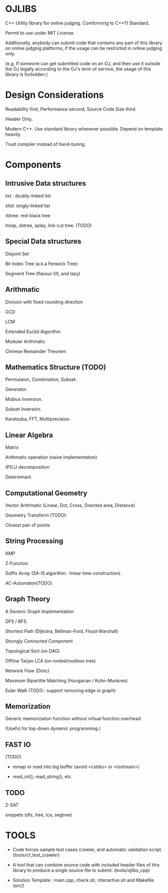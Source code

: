 # OJLIBS
C++ Utility library for online judging. Comforming to C++11 Standard.

Permit to use under MIT License.

Additionally, anybody can submit code that contains any part of this library on online judging platforms, if the usage can be restricted in online judging only.

(e.g. If someone can get submitted code on an OJ, and then use it outside the OJ legally according to the OJ's term of service, the usage of this library is forbidden.)

# Design Considerations

Readability first, Performance second, Source Code Size third.

Header Only.

Modern C++. Use standard library whenever possible. Depend on template heavily.

Trust compiler instead of hand-tuning.

# Components

## Intrusive Data structures
list : doubly-linked list

slist: singly-linked list

rbtree: red-black tree

treap, sbtree, splay, link-cut tree. (TODO)

## Special Data structures
Disjoint Set

Bit Index Tree (a.k.a Fenwick Tree)

Segment Tree (flavour I/II, and lazy)

## Arithmatic
Division with fixed rounding direction

GCD

LCM

Extended Euclid Algorithm

Modular Arithmatic

Chinese Remainder Theorem

## Mathematics Structure (TODO)
Permutaion, Combination, Subset.

Generator.

Mobius Inversion.

Subset Inversion.

Karatsuba, FFT, Multiprecision.

## Linear Algebra
Matrix

Arithmatic operation (naive implementation)

(P)LU decomposition

Determinant

## Computational Geometry
Vector Arithmatic (Linear, Dot, Cross, Directed area, Distance)

Geometry Transform (TODO)

Closest pair of points

## String Processing

KMP

Z-Function

Suffix Array (SA-IS algorithm : linear time construction)

AC-Automaton(TODO)

## Graph Theory
A Generic Graph Implementation

DFS / BFS

Shortest Path (Dijkstra, Bellman-Ford, Floyd-Warshall)

Strongly Connected Component

Topological Sort (on DAG)

Offline Tarjan LCA (on rooted/rootless tree)

Network Flow (Dinic)

Maximum Bipartitie Matching (Hungarian / Kuhn-Munkres)

Eular Walk (TODO : support removing edge in graph)

## Memorization
Generic memorization function without virtual function overhead

(Useful for top-down dynamic programming.)

## FAST IO
(TODO)

- mmap or read into big buffer (avoid \<cstdio\> or \<iostream\>)

- read\_int(), read\_string(), etc.

## TODO
2-SAT

snippets (dfs, tree, lca, segtree)

# TOOLS
- Code forces sample test cases crawler, and automatic validation script. (tools/cf\_test\_crawler)

- A tool that can combine source code with included header files of this library to produce a single source file to submit. (tools/ojlibs\_cpp)

- Solution Template : main.cpp, check.sh, interactive.sh and Makefile (src/)
